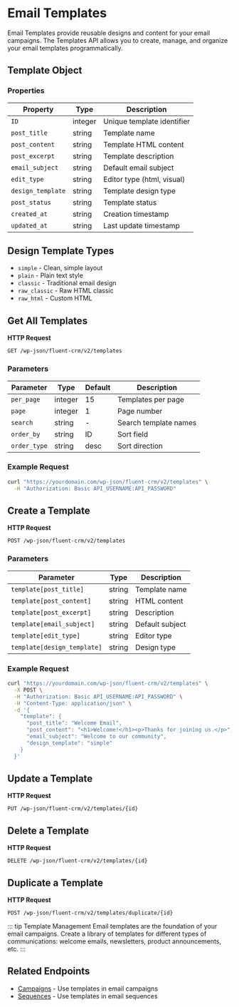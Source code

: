 # Email Templates

Email Templates provide reusable designs and content for your email campaigns. The Templates API allows you to create, manage, and organize your email templates programmatically.

## Template Object

### Properties

| Property | Type | Description |
|----------|------|-------------|
| `ID` | integer | Unique template identifier |
| `post_title` | string | Template name |
| `post_content` | string | Template HTML content |
| `post_excerpt` | string | Template description |
| `email_subject` | string | Default email subject |
| `edit_type` | string | Editor type (html, visual) |
| `design_template` | string | Template design type |
| `post_status` | string | Template status |
| `created_at` | string | Creation timestamp |
| `updated_at` | string | Last update timestamp |

## Design Template Types

- `simple` - Clean, simple layout
- `plain` - Plain text style
- `classic` - Traditional email design
- `raw_classic` - Raw HTML classic
- `raw_html` - Custom HTML

## Get All Templates

**HTTP Request**
```
GET /wp-json/fluent-crm/v2/templates
```

### Parameters

| Parameter | Type | Default | Description |
|-----------|------|---------|-------------|
| `per_page` | integer | 15 | Templates per page |
| `page` | integer | 1 | Page number |
| `search` | string | - | Search template names |
| `order_by` | string | ID | Sort field |
| `order_type` | string | desc | Sort direction |

### Example Request

```bash
curl "https://yourdomain.com/wp-json/fluent-crm/v2/templates" \
  -H "Authorization: Basic API_USERNAME:API_PASSWORD"
```

## Create a Template

**HTTP Request**
```
POST /wp-json/fluent-crm/v2/templates
```

### Parameters

| Parameter | Type | Description |
|-----------|------|-------------|
| `template[post_title]` | string | Template name |
| `template[post_content]` | string | HTML content |
| `template[post_excerpt]` | string | Description |
| `template[email_subject]` | string | Default subject |
| `template[edit_type]` | string | Editor type |
| `template[design_template]` | string | Design type |

### Example Request

```bash
curl "https://yourdomain.com/wp-json/fluent-crm/v2/templates" \
  -X POST \
  -H "Authorization: Basic API_USERNAME:API_PASSWORD" \
  -H "Content-Type: application/json" \
  -d '{
    "template": {
      "post_title": "Welcome Email",
      "post_content": "<h1>Welcome!</h1><p>Thanks for joining us.</p>",
      "email_subject": "Welcome to our community",
      "design_template": "simple"
    }
  }'
```

## Update a Template

**HTTP Request**
```
PUT /wp-json/fluent-crm/v2/templates/{id}
```

## Delete a Template

**HTTP Request**
```
DELETE /wp-json/fluent-crm/v2/templates/{id}
```

## Duplicate a Template

**HTTP Request**
```
POST /wp-json/fluent-crm/v2/templates/duplicate/{id}
```

::: tip Template Management
Email templates are the foundation of your email campaigns. Create a library of templates for different types of communications: welcome emails, newsletters, product announcements, etc.
:::

## Related Endpoints

- [Campaigns](/rest-api/campaigns) - Use templates in email campaigns
- [Sequences](/rest-api/sequences) - Use templates in email sequences
